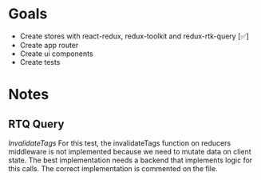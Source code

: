 # Goals

- Create stores with react-redux, redux-toolkit and redux-rtk-query [✅]
- Create app router
- Create ui components
- Create tests

# Notes

## RTQ Query  
*InvalidateTags*
For this test, the invalidateTags function on reducers middleware is not implemented because we need to mutate data on client state. The best implementation needs a backend that implements logic for this calls. The correct implementation is commented on the file.